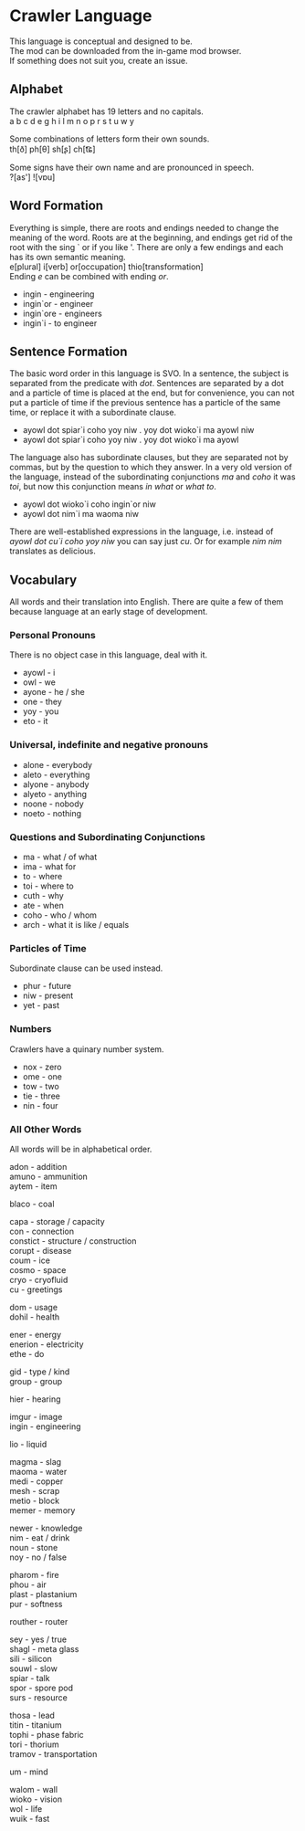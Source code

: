 # Crawler Language
This language is conceptual and designed to be.   
The mod can be downloaded from the in-game mod browser.   
If something does not suit you, create an issue.

## Alphabet
The crawler alphabet has 19 letters and no capitals.   
a b c d e g h i l m n o p r s t u w y

Some combinations of letters form their own sounds.   
th[ð] ph[θ] sh[ʂ] ch[t͡ɕ]

Some signs have their own name and are pronounced in speech.   
?[as'] ![vɒu]

## Word Formation
Everything is simple, there are roots and endings needed to change the meaning of the word.
Roots are at the beginning, and endings get rid of the root with the sing \` or if you like '.
There are only a few endings and each has its own semantic meaning.   
e[plural] i[verb] or[occupation] thio[transformation]   
Ending *e* can be combined with ending *or*.

* ingin - engineering
* ingin\`or - engineer
* ingin\`ore - engineers
* ingin\`i - to engineer

## Sentence Formation
The basic word order in this language is SVO.
In a sentence, the subject is separated from the predicate with *dot*.
Sentences are separated by a dot and a particle of time is placed at the end, but for convenience, you can not put a particle of time if the previous sentence has a particle of the same time, or replace it with a subordinate clause.

* ayowl dot spiar\`i coho yoy niw . yoy dot wioko\`i ma ayowl niw
* ayowl dot spiar\`i coho yoy niw . yoy dot wioko\`i ma ayowl

The language also has subordinate clauses, but they are separated not by commas, but by the question to which they answer.
In a very old version of the language, instead of the subordinating conjunctions *ma* and *coho* it was *toi*, but now this conjunction means *in what* or *what to*.

* ayowl dot wioko\`i coho ingin\`or niw
* ayowl dot nim\`i ma waoma niw

There are well-established expressions in the language, i.e. instead of *ayowl dot cu\`i coho yoy niw* you can say just *cu*.
Or for example *nim nim* translates as delicious.

## Vocabulary
All words and their translation into English.
There are quite a few of them because language at an early stage of development.

### Personal Pronouns
There is no object case in this language, deal with it.

* ayowl - i
* owl - we
* ayone - he / she
* one - they
* yoy - you
* eto - it

### Universal, indefinite and negative pronouns

* alone - everybody
* aleto - everything
* alyone - anybody
* alyeto - anything
* noone - nobody
* noeto - nothing

### Questions and Subordinating Conjunctions
* ma - what / of what
* ima - what for
* to - where
* toi - where to
* cuth - why
* ate - when
* coho - who / whom
* arch - what it is like / equals

### Particles of Time
Subordinate clause can be used instead.

* phur - future
* niw - present
* yet - past

### Numbers
Crawlers have a quinary number system.

* nox - zero
* ome - one
* tow - two
* tie - three
* nin - four

### All Other Words
All words will be in alphabetical order.

<!-- A -->
adon - addition   
amuno - ammunition   
aytem - item

<!-- B -->
blaco - coal

<!-- C -->
capa - storage / capacity   
con - connection   
constict - structure / construction   
corupt - disease   
coum - ice   
cosmo - space   
cryo - cryofluid   
cu - greetings

<!-- D -->
dom - usage   
dohil - health

<!-- E -->
ener - energy   
enerion - electricity   
ethe - do

<!-- G -->
gid - type / kind   
group - group

<!-- H -->
hier - hearing

<!-- I -->
imgur - image   
ingin - engineering

<!-- L -->
lio - liquid

<!-- M -->
magma - slag   
maoma - water   
medi - copper   
mesh - scrap   
metio - block   
memer - memory

<!-- N -->
newer - knowledge   
nim - eat / drink   
noun - stone   
noy - no / false

<!-- O -->
<!-- P -->
pharom - fire   
phou - air   
plast - plastanium   
pur - softness

<!-- R -->
routher - router

<!-- S -->
sey - yes / true   
shagl - meta glass   
sili - silicon   
souwl - slow   
spiar - talk   
spor - spore pod   
surs - resource

<!-- T -->
thosa - lead   
titin - titanium   
tophi - phase fabric   
tori - thorium   
tramov - transportation

<!-- U -->
um - mind

<!-- W -->
walom - wall   
wioko - vision   
wol - life   
wuik - fast

<!-- Y -->
